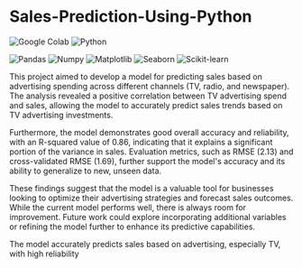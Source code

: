 # Sales-Prediction-Using-Python

<p>
  <img alt="Google Colab" src="https://img.shields.io/badge/Google_Colab-F9AB00?style=for-the-badge&logo=google-colab&logoColor=white" />
  <img alt="Python" src="https://img.shields.io/badge/-Python-3670A0?style=for-the-badge&logo=python&logoColor=ffdd54" />
</p>
<p>
  <img alt="Pandas" src="https://img.shields.io/badge/-Pandas-333333?style=for-the-badge&logo=pandas" />
  <img alt="Numpy" src="https://img.shields.io/badge/Numpy-777BB4?style=for-the-badge&logo=numpy&logoColor=white" />
  <img alt="Matplotlib" src="https://img.shields.io/badge/-Matplotlib-000000?style=for-the-badge&logo=python" />
  <img alt="Seaborn" src="https://img.shields.io/badge/-Seaborn-3776AB?style=for-the-badge&logo=python&logoColor=white&size=40x40" />
  <img alt="Scikit-learn" src="https://img.shields.io/badge/scikit--learn-F7931E?style=for-the-badge&logo=scikit-learn&logoColor=white" />
</p>

This project aimed to develop a model for predicting sales based on advertising spending across different channels (TV, radio, and newspaper). The analysis revealed a positive correlation between TV advertising spend and sales, allowing the model to accurately predict sales trends based on TV advertising investments.

Furthermore, the model demonstrates good overall accuracy and reliability, with an R-squared value of 0.86, indicating that it explains a significant portion of the variance in sales. Evaluation metrics, such as RMSE (2.13) and cross-validated RMSE (1.69), further support the model's accuracy and its ability to generalize to new, unseen data.

These findings suggest that the model is a valuable tool for businesses looking to optimize their advertising strategies and forecast sales outcomes. While the current model performs well, there is always room for improvement. Future work could explore incorporating additional variables or refining the model further to enhance its predictive capabilities.

The model accurately predicts sales based on advertising, especially TV, with high reliability

